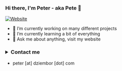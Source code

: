 ### Hi there, I'm Peter - aka Pete 👋

[![Website](https://img.shields.io/website?label=snoopy.pl&style=for-the-badge&url=https%3A%2F%2Fsnoopy.pl)](https://snoopy.pl)

- 🔭 I’m currently working on many different projects
- 🌱 I’m currently learning a bit of everything
- 💬 Ask me about anything, visit my website

### <details id="contact-me"><summary>Contact me</a></summary>
 - peter [at] dziembor [dot] com
</details>
